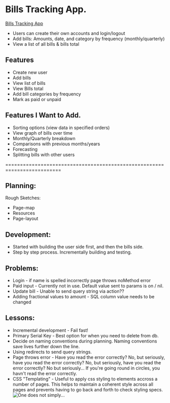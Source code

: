 # Bills Tracking App.

[Bills Tracking App](https://blooming-badlands-45626.herokuapp.com/)

- Users can create their own accounts and login/logout
- Add bills: Amounts, date, and category by frequency (monthly/quarterly)
- View a list of all bills & bills total

## Features
- Create new user
- Add bills
- View list of bills
- View Bills total
- Add bill categories by frequency
- Mark as paid or unpaid 

## Features I Want to Add.
- Sorting options (view data in specified orders)
- View graph of bills over time
- Monthly/Quarterly breakdown
- Comparisons with previous months/years
- Forecasting
- Splitting bills with other users

=========================================================================

## Planning:
Rough Sketches:
- Page-map 
- Resources
- Page-layout


## Development:
- Started with building the user side first, and then the bills side.
- Step by step process. Incrementally building and testing.



## Problems:
- Login - if name is spelled incorrectly page throws noMethod error
- Paid input - Currently not in use. Default value sent to params is on / nil. 
- Update bill - Unable to send query string via action??
- Adding fractional values to amount - SQL column value needs to be changed


## Lessons:
- Incremental development - Fail fast!
- Primary Serial Key - Best option for when you need to delete from db.
- Decide on naming conventions during planning. Naming conventions save lives further down the line. 
- Using redirects to send query strings.
- Page throws error - Have you read the error correctly? No, but seriously, have you read the error correctly? No, but seriously, have you read the error correctly? No but seriously... If you're going round in circles, you havn't read the error correctly. 
- CSS "Templating" - Useful to apply css styling to elements accross a number of pages. This helps to maintain a coherent style across all pages and prevents having to go back and forth to check styling specs. 
![One does not simply...](https://imgflip.com/i/3fn38f.jpg)
